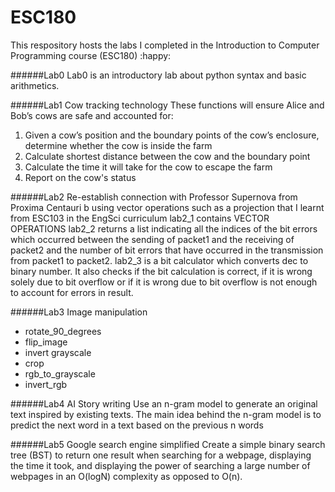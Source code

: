 # ESC180
This respository hosts the labs I completed in the Introduction to Computer Programming course (ESC180) :happy:

######Lab0
Lab0 is an introductory lab about python syntax and basic arithmetics.

######Lab1
Cow tracking technology
These functions will ensure Alice and Bob’s cows are safe and accounted for: 
1. Given a cow’s position and the boundary points of the cow’s enclosure, determine whether the cow is inside the farm
2. Calculate shortest distance between the cow and the boundary point
3. Calculate the time it will take for the cow to escape the farm
4. Report on the cow's status

######Lab2
Re-establish connection with Professor Supernova from Proxima Centauri b using vector operations such as a projection that I learnt from ESC103 in the EngSci curriculum
lab2_1 contains VECTOR OPERATIONS
lab2_2 returns a list indicating all the indices of the bit errors which occurred between the sending of packet1 and the receiving of packet2 and the number of bit errors that have occurred in the transmission from packet1 to packet2.
lab2_3 is a bit calculator which converts dec to binary number. It also checks if the bit calculation is correct, if it is wrong solely due to bit overflow or if it is wrong due to bit overflow is not enough to account for errors in result.

######Lab3
Image manipulation
- rotate_90_degrees
- flip_image
- invert grayscale
- crop
- rgb_to_grayscale
- invert_rgb

######Lab4
AI Story writing
Use an n-gram model to generate an original text inspired by existing texts. The main idea behind the n-gram model is to predict the next word in a text based on the previous
n words

######Lab5
Google search engine simplified
Create a simple binary search tree (BST) to return one result when searching for a webpage, displaying the time
it took, and displaying the power of searching a large number of webpages in an O(logN) complexity as opposed to
O(n).
